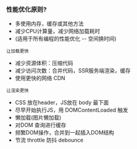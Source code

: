 ### 性能优化原则?
- 多使用内存，缓存或其他方法
- 减少CPU计算量，减少网络加载耗时
- (适用于所有编程的性能优化 -- 空间换时间)

`让加载更快`
- 减少资源体积：压缩代码
- 减少访问次数：合并代码，SSR服务端渲染，缓存
- 使用更快的网络 CDN

`让渲染更快`
- CSS 放在header，JS放在 body 最下面
- 尽早开始执行JS，用 DOMContentLoaded 触发
- 懒加载(图片懒加载)
- 对DOM 查询进行缓存
- 频繁DOM操作，合并到一起插入DOM结构
- 节流 throttle 防抖 debounce